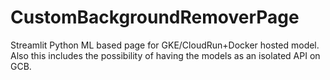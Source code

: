 # CustomBackgroundRemoverPage
Streamlit Python ML based page for GKE/CloudRun+Docker hosted model. Also this includes the possibility of having the models as an isolated API on GCB.

